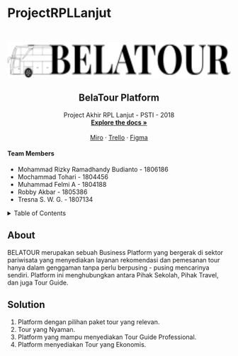 # ProjectRPLLanjut

<!-- PROJECT LOGO -->
<br />
<p align="center">
  <a href="https://github.com/Robby-Akbar/Belatour">
    <img src="public/assets/images/files/logo.png" alt="Logo" height="80">
  </a>

  <h2 align="center">BelaTour Platform</h2>

  <p align="center">
    Project Akhir RPL Lanjut - PSTI - 2018
    <br />
    <a href="https://docs.google.com/presentation/d/1kjsK6JoQMIfMCq3I9AkoclfQwvljWTLToohWqKNQU-A/edit?usp=sharing"><strong>Explore the docs »</strong></a>
    <br />
    <br />
    <a href="https://miro.com/app/board/o9J_lqvNY0M=/">Miro</a>
    ·
    <a href="https://trello.com/b/jcdS28cA/belatour">Trello</a>
    ·
    <a href="https://www.figma.com/file/Ya29vG6ne8bAvXj11mSSAU/Prototype-BELATOUR">Figma</a>
  </p>
</p>

<h4>Team Members</h4>
<ul>
  <li>Mohammad Rizky Ramadhandy Budianto - 1806186</li>
  <li>Mochammad Tohari - 1804456</li>
  <li>Muhammad Felmi A - 1804188</li>
  <li>Robby Akbar - 1805386</li>
  <li>Tresna S. W. G. - 1807134</li>
</ul>

<!-- TABLE OF CONTENTS -->
<details>
  <summary>Table of Contents</summary>
  <ol>
    <li><a href="#about">About</a></li>
    <li><a href="#solution">Solution</a></li>
  </ol>
</details>

## About
BELATOUR merupakan sebuah Business Platform yang bergerak di sektor pariwisata yang menyediakan layanan rekomendasi dan pemesanan tour hanya dalam genggaman tanpa perlu berpusing - pusing mencarinya sendiri. Platform ini menghubungkan antara Pihak Sekolah, Pihak Travel, dan juga Tour Guide.

## Solution
1. Platform dengan pilihan paket tour yang relevan.
2. Tour yang Nyaman.
3. Platform yang mampu menyediakan Tour Guide Professional.
4. Platform menyediakan Tour yang Ekonomis.

